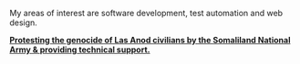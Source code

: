 My areas of interest are software development, test automation and web design.

[**Protesting the genocide of Las Anod civilians by the Somaliland National Army & providing technical support.**](https://en.wikipedia.org/w/index.php?title=2023_Las_Anod_conflict)
